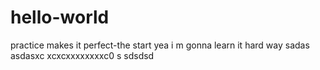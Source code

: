 # hello-world
practice makes it perfect-the start
yea i m gonna learn it hard way
sadas
asdasxc
xcxcxxxxxxxxc0
s
sdsdsd

